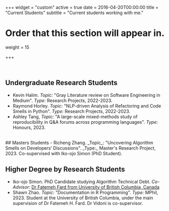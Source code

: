 +++
widget = "custom"
active = true
date = 2016-04-20T00:00:00
title = "Current Students"
subtitle = "Current students working with me."

# Order that this section will appear in.
weight = 15

+++






</br>


## Undergraduate Research Students

- Kevin Halim. _Topic:_ "Gray Literature review on Software Engineering in Medium". _Type:_ Research Projects, 2022-2023.
- Raymond Horley. _Topic:_ "NLP-driven Analysis of Refactoring and Code Smells in Python". _Type:_ Research Projects, 2022-2023.
- Ashley Tang, _Topic:_ "A large-scale mixed-methods study of reproducibility in Q&A forums across programming languages". _Type:_ Honours, 2023.


</br>
## Masters Students
- Richeng Zhang. _Topic_: "Uncovering Algorithm Smells on Developers’ Discussions". _Type:_ Master's Research Project, 2023. Co-supervised with Iko-ojo Simon (PhD Student).





</br>

## Higher Degree by Research Students

- Iko-ojo Simon. PhD Candidate studying Algorithm Technical Debt. _Co-Advisor:_ [Dr Fatemeh Fard from University of British Columbia, Canada](https://cmps.ok.ubc.ca/about/contact/fatemeh-hendijani-fard/)
- Shawn Zhao. _Topic:_ "Documentation in R Programming". _Type:_ MPhil, 2023. Student at the University of British Columbia, under the main supervision of Dr Fatemeh H. Fard. Dr Vidoni is co-supervisor.


